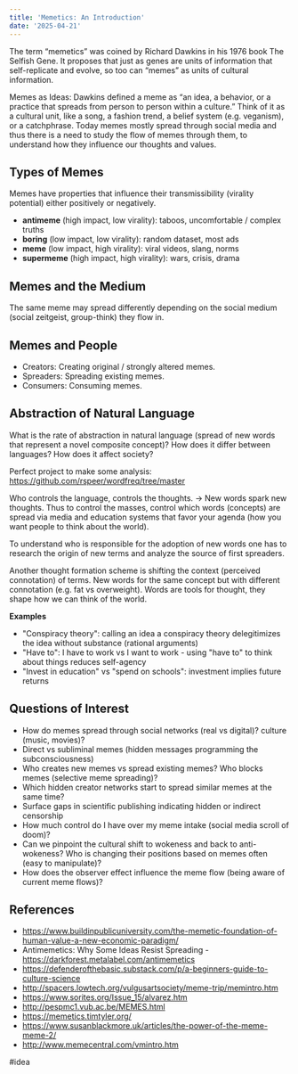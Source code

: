 ```yaml
---
title: 'Memetics: An Introduction'
date: '2025-04-21'
---
```

The term “memetics” was coined by Richard Dawkins in his 1976 book The Selfish Gene. It proposes that just as genes are units of information that self-replicate and evolve, so too can “memes” as units of cultural information.

Memes as Ideas: Dawkins defined a meme as “an idea, a behavior, or a practice that spreads from person to person within a culture.” Think of it as a cultural unit, like a song, a fashion trend, a belief system (e.g. veganism), or a catchphrase. Today memes mostly spread through social media and thus there is a need to study the flow of memes through them, to understand how they influence our thoughts and values.

## Types of Memes

Memes have properties that influence their transmissibility (virality potential) either positively or negatively.

- **antimeme** (high impact, low virality): taboos, uncomfortable / complex truths
- **boring** (low impact, low virality): random dataset, most ads
- **meme** (low impact, high virality): viral videos, slang, norms
- **supermeme** (high impact, high virality): wars, crisis, drama

## Memes and the Medium

The same meme may spread differently depending on the social medium (social zeitgeist, group-think) they flow in.

## Memes and People

- Creators: Creating original / strongly altered memes.
- Spreaders: Spreading existing memes.
- Consumers: Consuming memes.

## Abstraction of Natural Language

What is the rate of abstraction in natural language (spread of new words that represent a novel composite concept)? How does it differ between languages? How does it affect society?

Perfect project to make some analysis: <https://github.com/rspeer/wordfreq/tree/master>

Who controls the language, controls the thoughts. -> New words spark new thoughts. Thus to control the masses, control which words (concepts) are spread via media and education systems that favor your agenda (how you want people to think about the world).

To understand who is responsible for the adoption of new words one has to research the origin of new terms and analyze the source of first spreaders.

Another thought formation scheme is shifting the context (perceived connotation) of terms. New words for the same concept but with different connotation (e.g. fat vs overweight). Words are tools for thought, they shape how we can think of the world.

**Examples**
- "Conspiracy theory": calling an idea a conspiracy theory delegitimizes the idea without substance (rational arguments)
- "Have to": I have to work vs I want to work - using "have to" to think about things reduces self-agency
- "Invest in education" vs "spend on schools": investment implies future returns

## Questions of Interest

- How do memes spread through social networks (real vs digital)? culture (music, movies)?
- Direct vs subliminal memes (hidden messages programming the subconsciousness)
- Who creates new memes vs spread existing memes? Who blocks memes (selective meme spreading)?
- Which hidden creator networks start to spread similar memes at the same time?
- Surface gaps in scientific publishing indicating hidden or indirect censorship
- How much control do I have over my meme intake (social media scroll of doom)?
- Can we pinpoint the cultural shift to wokeness and back to anti-wokeness? Who is changing their positions based on memes often (easy to manipulate)?
- How does the observer effect influence the meme flow (being aware of current meme flows)?

## References

- <https://www.buildinpublicuniversity.com/the-memetic-foundation-of-human-value-a-new-economic-paradigm/>
- Antimemetics: Why Some Ideas Resist Spreading - <https://darkforest.metalabel.com/antimemetics>
- <https://defenderofthebasic.substack.com/p/a-beginners-guide-to-culture-science>
- <http://spacers.lowtech.org/vulgusartsociety/meme-trip/memintro.htm>
- <https://www.sorites.org/Issue_15/alvarez.htm>
- <http://pespmc1.vub.ac.be/MEMES.html>
- <https://memetics.timtyler.org/>
- <https://www.susanblackmore.uk/articles/the-power-of-the-meme-meme-2/>
- <http://www.memecentral.com/vmintro.htm>

#idea

